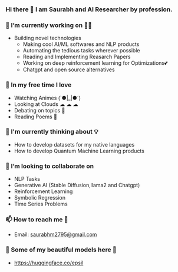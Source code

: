 ### Hi there 👋  I am Saurabh and AI Researcher by profession.

### 🔭 I’m currently working on 👨‍💻 
  * Building novel technologies 
     * Making cool AI/ML softwares and NLP products
     * Automating the tedious tasks wherever possible
     * Reading and Implementing Reasarch Papers 
     * Working on deep reinforcement learning for Optimizations💕
     * Chatgpt and open source alternatives
     
### 🌱 In my free time I love 
  * Watching Animes (`●|_|●´)
  * Looking at Clouds  ☁ ☁ ☁
  * Debating on topics 🤼
  * Reading Poems 📖

### 🤔  I'm currently thinking about 💡
  * How to develop datasets for my native languages
  * How to develop Quantum Machine Learning products 

### 👯 I’m looking to collaborate on
   * NLP Tasks
   * Generative AI (Stable Diffusion,llama2 and Chatgpt)
   * Reinforcement Learning
   * Symbolic Regression
   * Time Series Problems
   

### 📫 How to reach me 💬 
  * Email: saurabhm2795@gmail.com
  
### 🤔  Some of my beautiful models here 💖
   * https://huggingface.co/epsil
